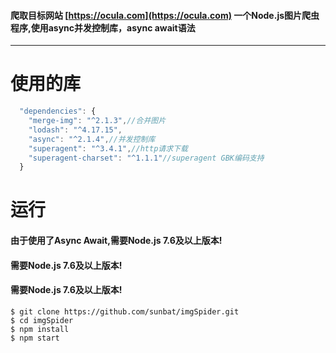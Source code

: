 ####  爬取目标网站 [https://ocula.com](https://ocula.com) 一个Node.js图片爬虫程序,使用async并发控制库，async await语法
---

# 使用的库
```javascript
  "dependencies": {
    "merge-img": "^2.1.3",//合并图片
    "lodash": "^4.17.15",
    "async": "^2.1.4",//并发控制库
    "superagent": "^3.4.1",//http请求下载
    "superagent-charset": "^1.1.1"//superagent GBK编码支持
  }
  ```

# 运行
#### 由于使用了Async Await,需要Node.js 7.6及以上版本!
#### 需要Node.js 7.6及以上版本!
#### 需要Node.js 7.6及以上版本!
```
$ git clone https://github.com/sunbat/imgSpider.git
$ cd imgSpider
$ npm install
$ npm start
```